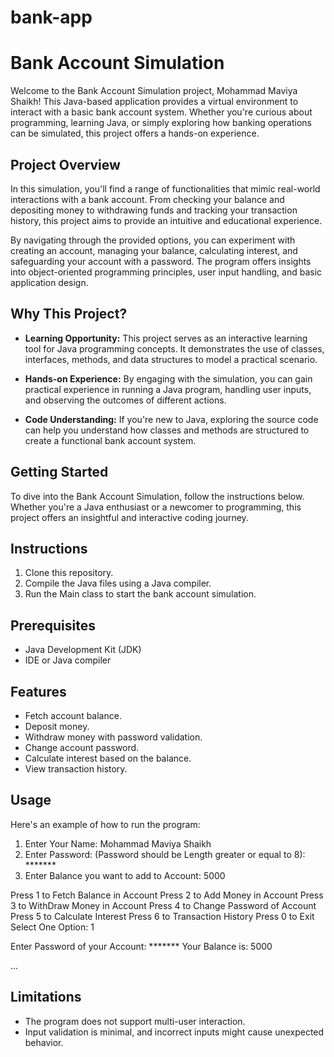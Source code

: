 # bank-app


# Bank Account Simulation

Welcome to the Bank Account Simulation project, Mohammad Maviya Shaikh! This Java-based application provides a virtual environment to interact with a basic bank account system. Whether you're curious about programming, learning Java, or simply exploring how banking operations can be simulated, this project offers a hands-on experience.

## Project Overview

In this simulation, you'll find a range of functionalities that mimic real-world interactions with a bank account. From checking your balance and depositing money to withdrawing funds and tracking your transaction history, this project aims to provide an intuitive and educational experience.

By navigating through the provided options, you can experiment with creating an account, managing your balance, calculating interest, and safeguarding your account with a password. The program offers insights into object-oriented programming principles, user input handling, and basic application design.

## Why This Project?

- **Learning Opportunity:** This project serves as an interactive learning tool for Java programming concepts. It demonstrates the use of classes, interfaces, methods, and data structures to model a practical scenario.

- **Hands-on Experience:** By engaging with the simulation, you can gain practical experience in running a Java program, handling user inputs, and observing the outcomes of different actions.

- **Code Understanding:** If you're new to Java, exploring the source code can help you understand how classes and methods are structured to create a functional bank account system.

## Getting Started

To dive into the Bank Account Simulation, follow the instructions below. Whether you're a Java enthusiast or a newcomer to programming, this project offers an insightful and interactive coding journey.

## Instructions

1. Clone this repository.
2. Compile the Java files using a Java compiler.
3. Run the Main class to start the bank account simulation.

## Prerequisites

- Java Development Kit (JDK)
- IDE or Java compiler

## Features

- Fetch account balance.
- Deposit money.
- Withdraw money with password validation.
- Change account password.
- Calculate interest based on the balance.
- View transaction history.

## Usage

Here's an example of how to run the program:

1. Enter Your Name: Mohammad Maviya Shaikh
2. Enter Password: (Password should be Length greater or equal to 8): *******
3. Enter Balance you want to add to Account: 5000

Press 1 to Fetch Balance in Account
Press 2 to Add Money in Account
Press 3 to WithDraw Money in Account
Press 4 to Change Password of Account
Press 5 to Calculate Interest
Press 6 to Transaction History
Press 0 to Exit
Select One Option: 1

Enter Password of your Account: *******
Your Balance is: 5000

...

## Limitations

- The program does not support multi-user interaction.
- Input validation is minimal, and incorrect inputs might cause unexpected behavior.

